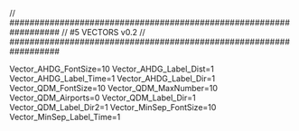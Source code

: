 // ##################################################################
//                 #5 VECTORS v0.2
// ##################################################################

Vector_AHDG_FontSize=10
Vector_AHDG_Label_Dist=1
Vector_AHDG_Label_Time=1
Vector_AHDG_Label_Dir=1
Vector_QDM_FontSize=10
Vector_QDM_MaxNumber=10
Vector_QDM_Airports=0
Vector_QDM_Label_Dir=1
Vector_QDM_Label_Dir2=1
Vector_MinSep_FontSize=10
Vector_MinSep_Label_Time=1